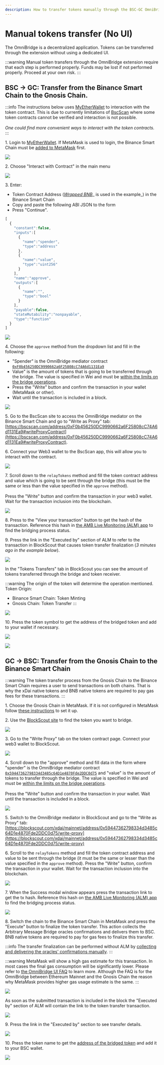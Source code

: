 ```yaml
---
description: How to transfer tokens manually through the BSC-GC OmniBridge
---
```


# Manual tokens transfer (No UI)

The OmniBridge is a decentralized application. Tokens can be transferred through the extension without using a dedicated UI.

:::warning
Manual token transfers through the OmniBridge extension require that each step is performed properly. Funds may be lost if not performed properly. Proceed at your own risk.
:::

## BSC -> GC: Transfer from the Binance Smart Chain to the Gnosis Chain.

:::info
The instructions below uses [MyEtherWallet](https://www.myetherwallet.com) to interaction with the token contract. This is due to currently limitations of  [BscScan](https://bscscan.com) where some token contracts cannot be verified and interaction is not possible.\
\
_One could find more convenient ways to interact with the token contracts._
:::

1\. Login to [MyEtherWallet](https://www.myetherwallet.com). If MetaMask is used to login, the Binance Smart Chain must be [added to MetaMask](https://docs.binance.org/smart-chain/wallet/metamask.html) first.

![](</img/specs/bridges/image-96.png>)

2\. Choose "Interact with Contract" in the main menu

![](</img/specs/bridges/image-98.png>)

3\. Enter:

* Token Contract Address ([_Wrapped BNB_](https://bscscan.com/token/0xbb4CdB9CBd36B01bD1cBaEBF2De08d9173bc095c)_ is used in the example_) in the Binance Smart Chain
* Copy and paste the following ABI JSON to the form
* Press "Continue".

```javascript
[
  {
    "constant":false,
    "inputs":[
      {
        "name":"spender",
        "type":"address"
      },
      {
        "name":"value",
        "type":"uint256"
      }
    ],
    "name":"approve",
    "outputs":[
      {
        "name":"",
        "type":"bool"
      }
    ],
    "payable":false,
    "stateMutability":"nonpayable",
    "type":"function"
  }
]
```

![](</img/specs/bridges/image-100.png>)

4\. Choose the `approve` method from the dropdown list and fill in the following:

* "Spender" is the OmniBridge mediator contract [`0xF0b456250DC9990662a6F25808cC74A6d1131Ea9`](https://bscscan.com/address/0xF0b456250DC9990662a6F25808cC74A6d1131Ea9)
* Value" is the amount of tokens that is going to be transferred through the bridge. The value is specified in Wei and must be [within the limits on the bridge operations](https://docs.tokenbridge.net/bsc-xdai-amb/omnibridge-extension#transfer-limits).
* Press the "Write" button and confirm the transaction in your wallet (MetaMask or other).
* Wait until the transaction is included in a block.

![](</img/specs/bridges/image-101.png>)

5\. Go to the BscScan site to access the OmniBridge mediator on the Binance Smart Chain and go to "Write as Proxy" tab: [https://bscscan.com/address/0xF0b456250DC9990662a6F25808cC74A6d1131Ea9#writeProxyContract](https://bscscan.com/address/0xF0b456250DC9990662a6F25808cC74A6d1131Ea9#writeProxyContract).

6\. Connect your Web3 wallet to the BscScan app, this will allow you to interact with the contract.

![](</img/specs/bridges/image-103.png>)

7\. Scroll down to the `relayTokens` method and fill the token contract address and value which is going to be sent through the bridge (this must be the same or less than the value specified in the `approve` method). \
\
Press the "Write" button and confirm the transaction in your web3 wallet. Wait for the transaction inclusion into the blockchain.

![](</img/specs/bridges/image-104.png>)

8\. Press to the "View your transaction" button to get the hash of the transaction. Reference this hash in [the AMB Live Monitoring (ALM) app](https://alm-bsc-xdai.herokuapp.com) to find the bridging process status.

9\. Press the link in the "Executed by" section of ALM to refer to the transaction in BlockScout that causes token transfer finalization (_3 minutes ago in the example below_).

![](</img/specs/bridges/image-105.png>)

In the "Tokens Transfers" tab in BlockScout you can see the amount of tokens transferred through the bridge and token receiver.

:::warning
The origin of the token will determine the operation mentioned. Token Origin:

* Binance Smart Chain: Token Minting
* Gnosis Chain: Token Transfer
:::

![](</img/specs/bridges/image-106.png>)

10\. Press the token symbol to get the address of the bridged token and add to your wallet if necessary.

![](</img/specs/bridges/image-107.png>)

![](</img/specs/bridges/image-108.png>)

## GC -> BSC: Transfer from the Gnosis Chain to the Binance Smart Chain

:::warning
The token transfer process from the Gnosis Chain to the Binance Smart Chain requires a user to send transactions on both chains. That is why the xDai native tokens and BNB native tokens are required to pay gas fees for these transactions.
:::

1\. Choose the Gnosis Chain in MetaMask. If it is not configured in MetaMask follow [these instructions](https://www.xdaichain.com/for-users/wallets/metamask/metamask-setup) to set it up.

2\. Use the [BlockScout site](https://blockscout.com/xdai/mainnet) to find the token you want to bridge.

![](</img/specs/bridges/image-109.png>)

3\. Go to the "Write Proxy" tab on the token contract page. Connect your web3 wallet to BlockScout.

![](</img/specs/bridges/image-110.png>)

4\. Scroll down to the "approve" method and fill data in the form where "spender" is the OmniBridge mediator contract [`0x59447362798334d3485c64D1e4870Fde2DDC0d75`](https://blockscout.com/xdai/mainnet/address/0x59447362798334d3485c64D1e4870Fde2DDC0d75/transactions) and "value" is the amount of tokens to transfer through the bridge. The value is specified in Wei and must be [within the limits on the bridge operations](https://docs.tokenbridge.net/bsc-xdai-amb/omnibridge-extension#transfer-limits). \
\
Press the "Write" button and confirm the transaction in your wallet. Wait until the transaction is included in a block.

![](</img/specs/bridges/image-111.png>)

5\. Switch to the OmniBridge mediator in BlockScout and go to the  "Write as Proxy" tab: [https://blockscout.com/xdai/mainnet/address/0x59447362798334d3485c64D1e4870Fde2DDC0d75/write-proxy](https://blockscout.com/xdai/mainnet/address/0x59447362798334d3485c64D1e4870Fde2DDC0d75/write-proxy)

6\. Scroll to the `relayTokens` method and fill the token contract address and value  to be sent through the bridge (it must be the same or lesser than the value specified in the `approve` method). Press the "Write" button, confirm the transaction in your wallet. Wait for the transaction inclusion into the blockchain.

![](</img/specs/bridges/image-112.png>)

7\. When the Success modal window appears press the transaction link to get the tx hash. Reference this hash on [the AMB Live Monitoring (ALM) app](https://alm-bsc-xdai.herokuapp.com) to find the bridging process status.

![](</img/specs/bridges/image-114.png>)

8\. Switch the chain to the Binance Smart Chain in MetaMask and press the "Execute" button to finalize the token transfer. This action collects the Arbitrary Message Bridge oracles confirmations and delivers them to BSC. BNB native tokens are required to pay for gas fees to finalize this transfer.

:::info
The transfer finalization can be performed without ALM by [collecting and delivering the oracles' confirmations manually](https://docs.tokenbridge.net/bsc-xdai-amb/about-the-bsc-xdai-amb/submit-confirmations-manually).
:::

:::warning
MetaMask will show a high gas estimate for this transaction. In most cases the final gas consumption will be significantly lower. Please refer to [the OmniBridge UI FAQ](https://www.xdaichain.com/about-xdai/faqs/bridges-xdai-bridge-and-omnibridge#metamask-is-showing-very-high-fees-to-claim-a-transaction-on-ethereum-tokens-bridged-from-xdai-to-ethereum-is-this-estimate-accurate) to learn more. Although the FAQ is for the OmniBridge between Ethereum Mainnet and the Gnosis Chain the reason why MetaMask provides higher gas usage estimate is the same.
:::

![](</img/specs/bridges/image-115.png>)

As soon as the submitted transaction is included in the block the "Executed by" section of ALM will contain the link to the token transfer transaction.

![](</img/specs/bridges/image-116.png>)

9\. Press the link in the "Executed by" section to see transfer details.

![](</img/specs/bridges/image-117.png>)

10\. Press the token name to get the [address of the bridged token](https://www.bscscan.com/token/0x24e5cf4a0577563d4e7761d14d53c8d0b504e337) and add it to your BSC wallet.

![](</img/specs/bridges/image-118.png>)
